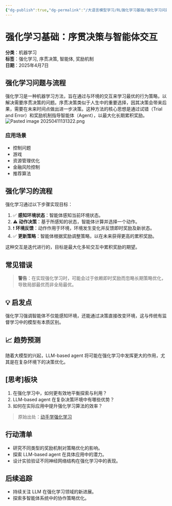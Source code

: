 ```yaml
---
{"dg-publish":true,"dg-permalink":"/大语言模型学习/RL强化学习基础/强化学习问题,流程","dg-home":false,"dg-description":"在此输入笔记的描述","dg-hide":false,"dg-hide-title":false,"dg-show-backlinks":true,"dg-show-local-graph":true,"dg-show-inline-title":true,"dg-pinned":false,"dg-passphrase":"在此输入访问密码","dg-enable-mathjax":false,"dg-enable-mermaid":false,"dg-enable-uml":false,"dg-note-icon":0,"dg-enable-dataview":false,"tags":["NLP"],"permalink":"/大语言模型学习/RL强化学习基础/强化学习问题,流程/","dgShowBacklinks":true,"dgShowLocalGraph":true,"dgShowInlineTitle":true,"dgPassFrontmatter":true,"noteIcon":0,"created":"2025-04-11T13:09:48.000+08:00","updated":"2025-04-13T13:06:02.000+08:00"}
---
```




# 强化学习基础：序贯决策与智能体交互
**分类**：机器学习  
**标签**：强化学习, 序贯决策, 智能体, 奖励机制  
**日期**：2025年4月7日

## 强化学习问题与流程
强化学习是一种机器学习方法，旨在通过与环境的交互来学习最优的行为策略，以解决需要序贯决策的问题。序贯决策类似于人生中的重要选择，因其决策会带来后果，需要在未来时间点做出进一步决策。这种方法的核心思想是通过试错（Trial and Error）和奖励机制指导智能体（Agent），以最大化长期累积奖励。
![Pasted image 20250411131322.png](/img/user/%E9%99%84%E4%BB%B6/Pasted%20image%2020250411131322.png)

### 应用场景
- 控制问题
- 游戏
- 资源管理优化
- 金融风险控制
- 推荐算法


## 强化学习的流程
强化学习通过以下步骤实现目标：
1. ✅ **感知环境状态**：智能体感知当前环境状态。
2. ⚠ **动作决策**：基于所感知的状态，智能体计算并选择一个动作。
3. ❗ **环境反馈**：动作作用于环境，环境发生变化并反馈即时奖励及新状态。
4. ✅ **更新策略**：智能体根据奖励调整策略，以在未来获得更高的累积奖励。

这种交互是迭代进行的，目标是最大化多轮交互中累积奖励的期望。


## 常见错误
> **警告**：在实现强化学习时，可能会过于依赖即时奖励而忽略长期策略优化，导致局部最优而非全局最优。


## 💡 启发点
强化学习强调智能体不仅能感知环境，还能通过决策直接改变环境，这与传统有监督学习中的模型有本质区别。


## 📈 趋势预测
随着大模型的兴起，LLM-based agent 将可能在强化学习中发挥更大的作用，尤其是在复杂环境下的决策优化。


## [思考]板块
1. 在强化学习中，如何更有效地平衡探索与利用？
2. LLM-based agent 在复杂决策环境中有哪些优势？
3. 如何在实际应用中提升强化学习算法的效率？

> 原始出处：[动手学强化学习](https://hrl.boyuai.com/chapter/1/%E5%88%9D%E6%8E%A2%E5%BC%BA%E5%8C%96%E5%AD%A6%E4%B9%A0/)


## 行动清单
- 研究不同类型的奖励机制对策略优化的影响。
- 探索 LLM-based agent 在具体应用中的潜力。
- 设计实验验证不同神经网络结构在强化学习中的表现。


## 后续追踪
- 持续关注 LLM 在强化学习领域的新进展。
- 探索多智能体系统中的协作策略优化。
